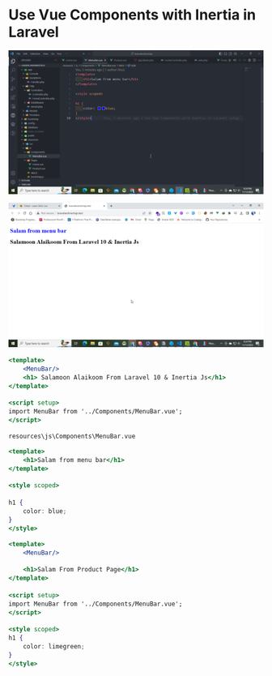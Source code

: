 # Use Vue Components with Inertia in Laravel

![Untitled](Use%20Vue%20Components%20with%20Inertia%20in%20Laravel%20dfb4b0a382da4d749a6e36215153a82f/Untitled.png)

![Untitled](Use%20Vue%20Components%20with%20Inertia%20in%20Laravel%20dfb4b0a382da4d749a6e36215153a82f/Untitled%201.png)

```jsx
<template>
    <MenuBar/>
    <h1> Salamoon Alaikoom From Laravel 10 & Inertia Js</h1>
</template>

<script setup>
import MenuBar from '../Components/MenuBar.vue';
</script>
```

`resources\js\Components\MenuBar.vue`

```jsx
<template>
    <h1>Salam from menu bar</h1>
</template>

<style scoped>

h1 {
    color: blue;
}
</style>
```

```jsx
<template>
    <MenuBar/>

    <h1>Salam From Product Page</h1>
</template>

<script setup>
import MenuBar from '../Components/MenuBar.vue';
</script>

<style scoped>
h1 {
    color: limegreen;
}
</style>
```